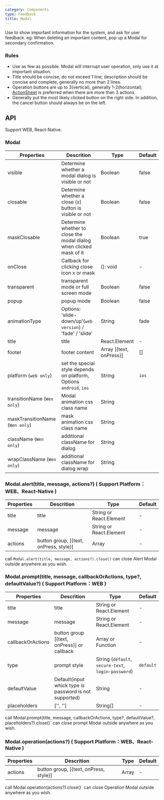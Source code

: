 ```yaml
---
category: Components
type: Feedback
title: Modal
---
```


Use to show important information for the system, and ask for user feedback. eg: When deleting an important content, pop up a Modal for secondary confirmation.

### Rules
- Use as few as possible. Modal will interrupt user operation, only use it at important situation.
- Title should be concise, do not exceed 1 line; description should be concise and complete, generally no more than 2 lines.
- Operation buttons are up to 3(vertical), generally 1-2(horizontal); [ActionSheet](/components/action-sheet) is preferred when there are more than 3 actions.
- Generally put the most likely clicked button on the right side. In addition, the cancel button should always be on the left.

## API

Support WEB, React-Native.

### Modal

Properties | Descrition | Type | Default
-----------|------------|------|--------
| visible | Determine whether a modal dialog is visible or not | Boolean | false |
| closable | Determine whether a close (x) button is visible or not | Boolean | false |
| maskClosable | Determine whether to close the modal dialog when clicked mask of it | Boolean | true |
| onClose | Callback for clicking close icon x or mask | (): void | - |
| transparent | transparent mode or full screen mode | Boolean | false |
| popup | popup mode | Boolean | false |
| animationType | Options: 'slide-down/up'(`web version`) / 'fade' / 'slide' | String | fade |
| title | title | React.Element | - |
| footer | footer content | Array [{text, onPress}] | [] |
| platform (`web only`) | set the special style depends on platform, Options `android`, `ios` | String | `ios` |
| transitionName (`Wen only`) | Modal animation css class name | String | |
| maskTransitionName (`Wen only`) | mask animation css class name | String | |
| className (`Wen only`) | additional className for dialog | String | |
| wrapClassName (`Wen only`) | additional className for dialog wrap | String | |

### Modal.alert(title, message, actions?) ( Support Platform：WEB、React-Native )

Properties | Descrition | Type | Default
-----------|------------|------|--------
| title | title | String or React.Element | -  |
| message | message  | String or React.Element  | -  |
| actions | button group, [{text, onPress, style}]  | Array | -  |

call `Modal.alert(title, message, actions?).close()`  can close Alert Modal outside anywhere as you wish.

### Modal.prompt(title, message, callbackOrActions, type?, defaultValue?) ( Support Platform：WEB )

Properties | Descrition | Type | Default
-----------|------------|------|--------
| title | title | String or React.Element | -  |
| message | message  | String or React.Element  | -  |
| callbackOrActions  | button group [{text, onPress}] or callback | Array or Function | -  |
| type  | prompt style | String (`default`, `secure-text`, `login-password`)|  `default`  |
| defaultValue  | Default(input whick type is password is not supported) | String | -  |
| placeholders  | ['', '']  | String[] | -  |

call Modal.prompt(title, message, callbackOrActions, type?, defaultValue?, placeholders?).close()` can close prompt Modal outside anywhere as you wish.

### Modal.operation(actions?) ( Support Platform：WEB、React-Native )

Properties | Descrition | Type | Default
-----------|------------|------|--------
| actions | button group, [{text, onPress, style}]  | Array | -  |

call Modal.operation(actions?).close()` can close Operation Modal outside anywhere as you wish.
